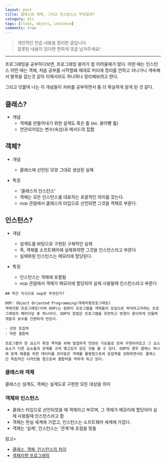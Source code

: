 ```yaml
---
layout: post
title: 클래스와 객체, 그리고 인스턴스는 무엇일까?
category: etc
tags: [class, object, instance]
comments: true
---
```


> 개인적인 연습 내용을 정리한 글입니다.     
잘못된 내용이 있다면 편하게 댓글 남겨주세요!  


<hr>

프로그래밍을 공부하다보면, 프로그래밍 용어가 참 어려울때가 많다. 어떤 때는 인스턴스 어떤 때는 객체, 처음 공부를 시작할떄 제대로 머리에 정리를 안하고 지나가니 계속해서 발목을 잡는것 같아 이제서라도 하나하나 정리해보려고 한다.

그리고 덧붙여 나는 이 개념들이 자바를 공부하면서 좀 더 확실하게 알게 된 것 같다. 


## 클래스?

- 개념
  - 객체를 만들어내기 위한 설계도 혹은 틀 (ex. 붕어빵 틀)
  - 연관되어있는 변수(속성)과 메서드의 집합


## 객체?

- 개념
  - 클래스에 선언된 모양 그대로 생성된 실체

- 특징
  - '클래스의 인스턴스'
  - 객체는 모든 인스턴스를 대표하는 포괄적인 의미를 갖는다.
  - oop 관점에서 클래스의 타입으로 선언되면 그것을 객체로 부른다.


## 인스턴스?

- 개념
  - 설계도를 바탕으로 구현된 구체적인 실체
  - 즉, 객체를 소프트웨어에 실체화하면 그것을 인스턴스라고 부른다
  - 실체화된 인스턴스는 메모리에 할당된다.

- 특징
  - 인스턴스는 객체에 포함됨
  - oop 관점에서 객체가 메모리에 할당되어 실제 사용될때 인스턴스라고 부른다



```
## 막간 지식으로 oop란 무엇인가?

OOP: Object Oriented Programming(객체지향프로그래밍)
객체지향 프로그래밍(이하 OOP)는 컴퓨터 프로그램을 객체들의 모임으로 파악하고자하는 프로그래밍의 패러다임 중 하나이다. OOP의 장점은 프로그램을 유연하고 변경이 용이하게 만들며 개발과 보수를 간편하게 만든다.

- 강한 응집력
- 약한 결합력

프로그램의 한 요소가 특정 목적을 위해 밀접하게 연관된 기능들로 모여 구현되어있고 그 요소요소가 다른 요소들과 관계를 크게 맺고있지 않은 것을 볼 수 있다. OOP의 경우 클래스 하나에 문제 해결을 위한 데이터를 모아놓은 객체를 활용함으로써 응집력을 강화하면서도 클래스 간 독립적인 디자인을 함으로써 결합력을 약하게 하고 있다.
```


### 클래스와 객체

클래스는 설계도, 객체는 설계도로 구현한 모든 대상을 의미


### 객체와 인스턴스

- 클래스 타입으로 선언되었을 때 객체라고 부르며, 그 객체가 메모리에 할당되어 실제 사용될때 인스턴스라고 함
- 객체는 현실 세계에 가깝고, 인스턴스는 소프트웨어 세계에 가깝다.
- 객체는 '실제', 인스턴스는 '관계'에 초점을 맞춤




참고>
- [클래스, 객체, 인스턴스의 차이](https://gmlwjd9405.github.io/2018/09/17/class-object-instance.html)
- [객체지향 프로그래밍](https://velog.io/@cyranocoding/%EA%B0%9D%EC%B2%B4-%EC%A7%80%ED%96%A5-%ED%94%84%EB%A1%9C%EA%B7%B8%EB%9E%98%EB%B0%8DOOP-Object-Oriented-Programming-%EA%B0%9C%EB%85%90-%EB%B0%8F-%ED%99%9C%EC%9A%A9-%EC%A0%95%EB%A6%AC-igjyooyc6c)
